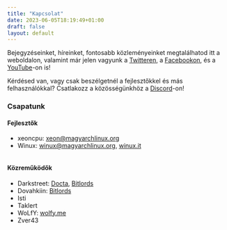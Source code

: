 ```yaml
---
title: "Kapcsolat"
date: 2023-06-05T18:19:49+01:00
draft: false
layout: default
---
```

Bejegyzéseinket, híreinket, fontosabb közleményeinket megtalálhatod itt a weboldalon, valamint már jelen vagyunk a [Twitteren](https://twitter.com/MagyarchL), a [Facebookon](https://www.facebook.com/MagyArch-Linux-109653650765151/), és a [YouTube](https://www.youtube.com/channel/UCFniOt1xnZFQjcWz3ZF00Ag)-on is!

Kérdésed van, vagy csak beszélgetnél a fejlesztőkkel és más felhasználókkal? Csatlakozz a közösségünkhöz a [Discord](https://discord.gg/gMPgqMNZMj)-on!

### Csapatunk
#### Fejlesztők
- xeoncpu: xeon@magyarchlinux.org
- Winux: winux@magyarchlinux.org, [winux.it](https://winux.it/)
```
```
#### Közreműködők
- Darkstreet: [Docta](https://docta.dev/), [Bitlords](https://bitlords.net/)
- Dovahkiin: [Bitlords](https://bitlords.net/)
- Isti
- Taklert
- WoLfY: [wolfy.me](https://wolfy.me/)
- Zver43
